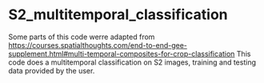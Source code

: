 # S2_multitemporal_classification

Some parts of this code werre adapted from 
https://courses.spatialthoughts.com/end-to-end-gee-supplement.html#multi-temporal-composites-for-crop-classification
This code does a multitemporal classification on S2 images, training and testing data provided by the user. 
